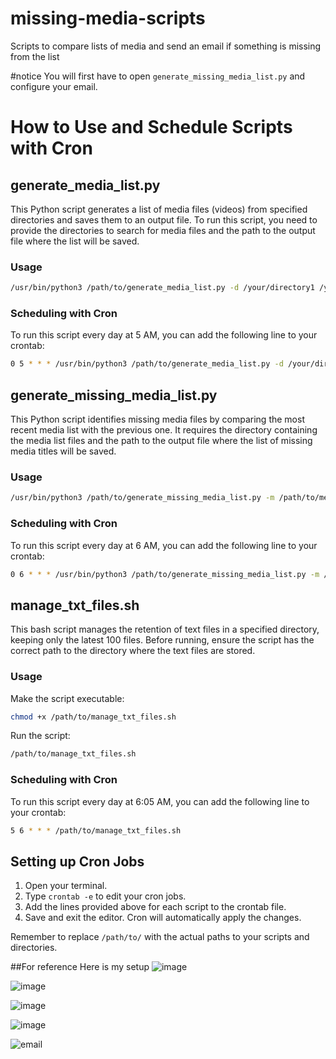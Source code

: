 # missing-media-scripts
Scripts to compare lists of media and send an email if something is missing from the list

#notice
You will first have to open `generate_missing_media_list.py` and configure your email.

# How to Use and Schedule Scripts with Cron

## generate_media_list.py
This Python script generates a list of media files (videos) from specified directories and saves them to an output file. To run this script, you need to provide the directories to search for media files and the path to the output file where the list will be saved.

### Usage
```bash
/usr/bin/python3 /path/to/generate_media_list.py -d /your/directory1 /your/directory2 -o /path/to/output/media_list.txt
```

### Scheduling with Cron
To run this script every day at 5 AM, you can add the following line to your crontab:
```bash
0 5 * * * /usr/bin/python3 /path/to/generate_media_list.py -d /your/directory1 /your/directory2 -o /path/to/output/media_list.txt
```

## generate_missing_media_list.py
This Python script identifies missing media files by comparing the most recent media list with the previous one. It requires the directory containing the media list files and the path to the output file where the list of missing media titles will be saved.

### Usage
```bash
/usr/bin/python3 /path/to/generate_missing_media_list.py -m /path/to/media_list_dir -o /path/to/output/missing_media_list.txt
```

### Scheduling with Cron
To run this script every day at 6 AM, you can add the following line to your crontab:
```bash
0 6 * * * /usr/bin/python3 /path/to/generate_missing_media_list.py -m /path/to/media_list_dir -o /path/to/output/missing_media_list.txt
```

## manage_txt_files.sh
This bash script manages the retention of text files in a specified directory, keeping only the latest 100 files. Before running, ensure the script has the correct path to the directory where the text files are stored.

### Usage
Make the script executable:
```bash
chmod +x /path/to/manage_txt_files.sh
```

Run the script:
```bash
/path/to/manage_txt_files.sh
```

### Scheduling with Cron
To run this script every day at 6:05 AM, you can add the following line to your crontab:
```bash
5 6 * * * /path/to/manage_txt_files.sh
```

## Setting up Cron Jobs
1. Open your terminal.
2. Type `crontab -e` to edit your cron jobs.
3. Add the lines provided above for each script to the crontab file.
4. Save and exit the editor. Cron will automatically apply the changes.

Remember to replace `/path/to/` with the actual paths to your scripts and directories.

##For reference
Here is my setup
![image](https://github.com/TrueBankai416/missing-media-scripts/assets/97103466/f47e7c33-06b4-42cd-9107-d251a88d7656)

![image](https://github.com/TrueBankai416/missing-media-scripts/assets/97103466/bea11c19-7673-401b-abe9-044c75d1362d)

![image](https://github.com/TrueBankai416/missing-media-scripts/assets/97103466/c21528a3-6528-4520-b328-d81b9fc38804)

![image](https://github.com/TrueBankai416/missing-media-scripts/assets/97103466/8fa4114a-d6cc-4646-b7f4-5c58d723fe38)

![email](https://github.com/TrueBankai416/missing-media-scripts/assets/97103466/a84c473e-fbb6-44a9-8430-26a8da50ff83)




